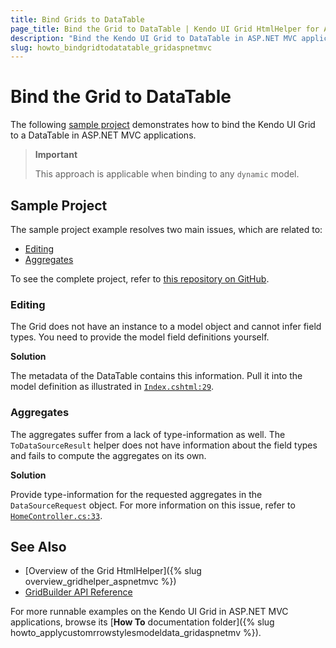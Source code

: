 ```yaml
---
title: Bind Grids to DataTable
page_title: Bind the Grid to DataTable | Kendo UI Grid HtmlHelper for ASP.NET MVC for ASP.NET MVC
description: "Bind the Kendo UI Grid to DataTable in ASP.NET MVC applications."
slug: howto_bindgridtodatatable_gridaspnetmvc
---
```


# Bind the Grid to DataTable

The following [sample project](#sample-project) demonstrates how to bind the Kendo UI Grid to a DataTable in ASP.NET MVC applications.

> **Important**
>
> This approach is applicable when binding to any `dynamic` model.

## Sample Project

The sample project example resolves two main issues, which are related to:  

* [Editing](#editing)
* [Aggregates](#aggregates)

To see the complete project, refer to [this repository on GitHub](https://github.com/telerik/ui-for-aspnet-mvc-examples/tree/master/grid/binding-to-datatable).

### Editing

The Grid does not have an instance to a model object and cannot infer field types. You need to provide the model field definitions yourself.

**Solution**

The metadata of the DataTable contains this information. Pull it into the model definition as illustrated in
[`Index.cshtml:29`](https://github.com/telerik/ui-for-aspnet-mvc-examples/blob/master/grid/binding-to-datatable/KendoUIMVC5/Views/Home/Index.cshtml#L29).

### Aggregates

The aggregates suffer from a lack of type-information as well. The `ToDataSourceResult` helper does not have information about the field types and fails to compute the aggregates on its own.

**Solution**

Provide type-information for the requested aggregates in the `DataSourceRequest` object. For more information on this issue, refer to [`HomeController.cs:33`](https://github.com/telerik/ui-for-aspnet-mvc-examples/blob/master/grid/binding-to-datatable/KendoUIMVC5/Controllers/HomeController.cs#L33).

## See Also

* [Overview of the Grid HtmlHelper]({% slug overview_gridhelper_aspnetmvc %})
* [GridBuilder API Reference](http://docs.telerik.com/aspnet-mvc/api/Kendo.Mvc.UI.Fluent/GridBuilder)

For more runnable examples on the Kendo UI Grid in ASP.NET MVC applications, browse its [**How To** documentation folder]({% slug howto_applycustomrrowstylesmodeldata_gridaspnetmv %}).
